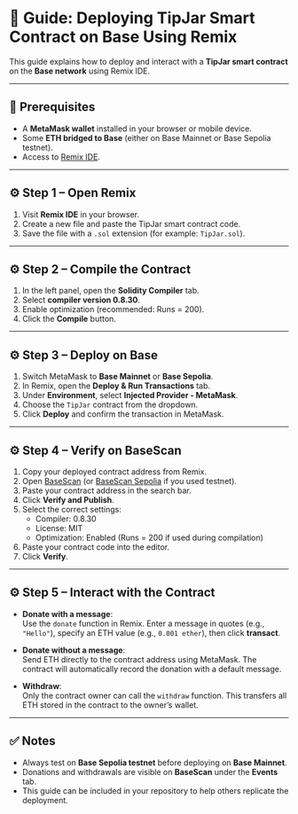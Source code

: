 # 🚀 Guide: Deploying TipJar Smart Contract on Base Using Remix

This guide explains how to deploy and interact with a **TipJar smart contract** on the **Base network** using Remix IDE.  

---

## 📌 Prerequisites
- A **MetaMask wallet** installed in your browser or mobile device.  
- Some **ETH bridged to Base** (either on Base Mainnet or Base Sepolia testnet).  
- Access to [Remix IDE](https://remix.ethereum.org/).  

---

## ⚙️ Step 1 – Open Remix
1. Visit **Remix IDE** in your browser.  
2. Create a new file and paste the TipJar smart contract code.  
3. Save the file with a `.sol` extension (for example: `TipJar.sol`).  

---

## ⚙️ Step 2 – Compile the Contract
1. In the left panel, open the **Solidity Compiler** tab.  
2. Select **compiler version 0.8.30**.  
3. Enable optimization (recommended: Runs = 200).  
4. Click the **Compile** button.  

---

## ⚙️ Step 3 – Deploy on Base
1. Switch MetaMask to **Base Mainnet** or **Base Sepolia**.  
2. In Remix, open the **Deploy & Run Transactions** tab.  
3. Under **Environment**, select **Injected Provider - MetaMask**.  
4. Choose the `TipJar` contract from the dropdown.  
5. Click **Deploy** and confirm the transaction in MetaMask.  

---

## ⚙️ Step 4 – Verify on BaseScan
1. Copy your deployed contract address from Remix.  
2. Open [BaseScan](https://basescan.org/) (or [BaseScan Sepolia](https://sepolia.basescan.org/) if you used testnet).  
3. Paste your contract address in the search bar.  
4. Click **Verify and Publish**.  
5. Select the correct settings:  
   - Compiler: 0.8.30  
   - License: MIT  
   - Optimization: Enabled (Runs = 200 if used during compilation)  
6. Paste your contract code into the editor.  
7. Click **Verify**.  

---

## ⚙️ Step 5 – Interact with the Contract
- **Donate with a message**:  
  Use the `donate` function in Remix. Enter a message in quotes (e.g., `"Hello"`), specify an ETH value (e.g., `0.001 ether`), then click **transact**.  

- **Donate without a message**:  
  Send ETH directly to the contract address using MetaMask. The contract will automatically record the donation with a default message.  

- **Withdraw**:  
  Only the contract owner can call the `withdraw` function. This transfers all ETH stored in the contract to the owner’s wallet.  

---

## ✅ Notes
- Always test on **Base Sepolia testnet** before deploying on **Base Mainnet**.  
- Donations and withdrawals are visible on **BaseScan** under the **Events** tab.  
- This guide can be included in your repository to help others replicate the deployment.  



